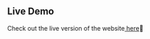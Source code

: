 ## Live Demo
Check out the live version of the website[ here](https://progeuler.github.io/pet-petting/)🔗
